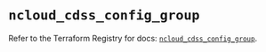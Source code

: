 # `ncloud_cdss_config_group`

Refer to the Terraform Registry for docs: [`ncloud_cdss_config_group`](https://registry.terraform.io/providers/navercloudplatform/ncloud/4.0.4/docs/resources/cdss_config_group).
